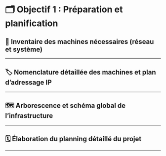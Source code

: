 # 🗂️ Objectif 1 : Préparation et planification
## 🧾 Inventaire des machines nécessaires (réseau et système)

---

## 🏷️ Nomenclature détaillée des machines et plan d’adressage IP

---

## 🗺️ Arborescence et schéma global de l’infrastructure

---

## 🗓️ Élaboration du planning détaillé du projet

---
